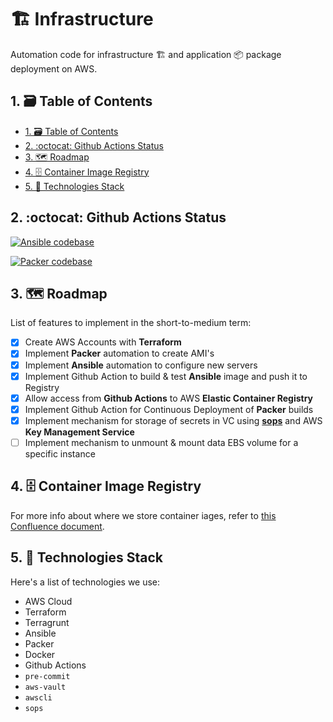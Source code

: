 # 🏗️ Infrastructure

Automation code for infrastructure 🏗️ and application 📦 package deployment on AWS.

## 1. 🗃️ Table of Contents

- [1. 🗃️ Table of Contents](#1-️-table-of-contents)
- [2. :octocat: Github Actions Status](#2-octocat-github-actions-status)
- [3. 🗺️ Roadmap](#3-️-roadmap)
- [4. 🗄️ Container Image Registry](#4-️-container-image-registry)
- [5. 🤖 Technologies Stack](#5--technologies-stack)

## 2. :octocat: Github Actions Status

[![Ansible codebase](https://github.com/daze-events/infrastructure/actions/workflows/ansible.yml/badge.svg)](https://github.com/daze-events/infrastructure/actions/workflows/ansible.yml)

[![Packer codebase](https://github.com/daze-events/infrastructure/actions/workflows/packer.yml/badge.svg)](https://github.com/daze-events/infrastructure/actions/workflows/packer.yml)

## 3. 🗺️ Roadmap

List of features to implement in the short-to-medium term:

- [x] Create AWS Accounts with **Terraform**
- [x] Implement **Packer** automation to create AMI's
- [x] Implement **Ansible** automation to configure new servers
- [x] Implement Github Action to build & test **Ansible** image and push it to Registry
- [x] Allow access from **Github Actions** to AWS **Elastic Container Registry**
- [x] Implement Github Action for Continuous Deployment of **Packer** builds
- [x] Implement mechanism for storage of secrets in VC using [**sops**](https://github.com/mozilla/sops) and AWS **Key Management Service**
- [ ] Implement mechanism to unmount & mount data EBS volume for a specific instance

## 4. 🗄️ Container Image Registry

For more info about where we store container iages, refer to [this Confluence document](https://daze-events.atlassian.net/l/c/sq707EBu).

## 5. 🤖 Technologies Stack

Here's a list of technologies we use:

- AWS Cloud
- Terraform
- Terragrunt
- Ansible
- Packer
- Docker
- Github Actions
- `pre-commit`
- `aws-vault`
- `awscli`
- `sops`
